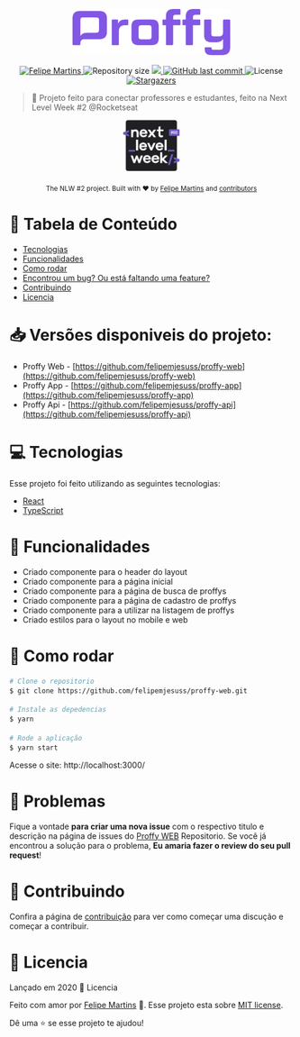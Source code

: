 <p align="center">
   <img src="./.github/logo.png" alt="Proffy" width="280"/>
</p>

<p align="center">	
   <a href="https://www.linkedin.com/in/felipemjesuss/">
      <img alt="Felipe Martins" src="https://img.shields.io/badge/-FelipeMartins-8257E5?style=flat&logo=Linkedin&logoColor=white" />
   </a>
  <img alt="Repository size" src="https://img.shields.io/github/repo-size/felipemjesuss/proffy-web?color=774DD6">

  <a aria-label="Completed" href="https://nextlevelweek.com/episodios/omnistack/edicao/2">
    <img src="https://img.shields.io/badge/Proffy-NLW 2.0-8257E5?logo=data:image/png;base64,iVBORw0KGgoAAAANSUhEUgAAABAAAAAQCAMAAAAoLQ9TAAAALVBMVEVHcExxWsF0XMJzXMJxWcFsUsD///9jRrzY0u6Xh9Gsn9n39fyMecy0qd2bjNJWBT0WAAAABHRSTlMA2Do606wF2QAAAGlJREFUGJVdj1cWwCAIBLEsRU3uf9xobDH8+GZwUYi8i6ucJwrxKE+7D0G9Q4vlYqtmCSjndr4CgCgzlyFgfKfKCVO0LrPKjmiqMxGXkJwNnXskqWG+1oSM+BSwD8f29YLNjvx/OQrn+g99oQSoNmt3PgAAAABJRU5ErkJggg=="></img>
  </a>
  <a href="https://github.com/felipemjesuss/proffy-web/commits/master">
    <img alt="GitHub last commit" src="https://img.shields.io/github/last-commit/felipemjesuss/proffy-web?color=774DD6">
  </a> 
  <img alt="License" src="https://img.shields.io/badge/license-MIT-8257E5">
  <a href="https://github.com/felipemjesuss/proffy-web/stargazers">
    <img alt="Stargazers" src="https://img.shields.io/github/stars/felipemjesuss/proffy-web?color=8257E5&logo=github">
  </a>
</p>

> :rocket: Projeto feito para conectar professores e estudantes, feito na Next Level Week #2 @Rocketseat

<div align="center">
  <p>
  <img src="./.github/nlw2.svg" alt="Next Level Week #2" width="100"/>
  </p>
  <sub>The NLW #2 project. Built with ❤︎ by
    <a href="https://github.com/felipemjsuess">Felipe Martins</a> and
    <a href="https://github.com/felipemjsuess/proffy-web/graphs/contributors">
      contributors
    </a>
  </sub>
</div>

# :pushpin: Tabela de Conteúdo

* [Tecnologias](#computer-tecnologias)
* [Funcionalidades](#rocket-funcionalidades)
* [Como rodar](#construction_worker-como-rodar)
* [Encontrou um bug? Ou está faltando uma feature?](#bug-problemas)
* [Contribuindo](#tada-contribuindo)
* [Licencia](#closed_book-licencia)

# 📥 Versões disponiveis do projeto:

- Proffy Web - [https://github.com/felipemjesuss/proffy-web](https://github.com/felipemjesuss/proffy-web)
- Proffy App - [https://github.com/felipemjesuss/proffy-app](https://github.com/felipemjesuss/proffy-app)
- Proffy Api - [https://github.com/felipemjesuss/proffy-api](https://github.com/felipemjesuss/proffy-api)

# :computer: Tecnologias
Esse projeto foi feito utilizando as seguintes tecnologias:
<ul>
  <li><a href="https://reactjs.org/">React</a></li>
  <li><a href="https://www.typescriptlang.org/">TypeScript</a></li>
</ul>

# :rocket: Funcionalidades

* Criado componente para o header do layout
* Criado componente para a página inicial
* Criado componente para a página de busca de proffys
* Criado componente para a página de cadastro de proffys
* Criado componente para a utilizar na listagem de proffys
* Criado estilos para o layout no mobile e web


# :construction_worker: Como rodar
```bash
# Clone o repositorio
$ git clone https://github.com/felipemjesuss/proffy-web.git

# Instale as depedencias
$ yarn

# Rode a aplicação
$ yarn start
```
Acesse o site: http://localhost:3000/

# :bug: Problemas

Fique a vontade **para criar uma nova issue** com o respectivo titulo e descrição na página de issues do [Proffy WEB](https://github.com/felipemjesuss/proffy-web/issues) Repositorio. Se você já encontrou a solução para o problema, **Eu amaria fazer o review do seu pull request**!

# :tada: Contribuindo

Confira a página de [contribuição](https://github.com/felipemjesuss/proffy-web/blob/master/CONTRIBUTING.md) para ver como começar uma discução e começar a contribuir.

# :closed_book: Licencia

Lançado em 2020 :closed_book: Licencia

Feito com amor por [Felipe Martins](https://github.com/felipemjesuss) 🚀.
Esse projeto esta sobre [MIT license](https://github.com/felipemjesuss/proffy-web/master/LICENSE).


Dê uma ⭐️ se esse projeto te ajudou!
